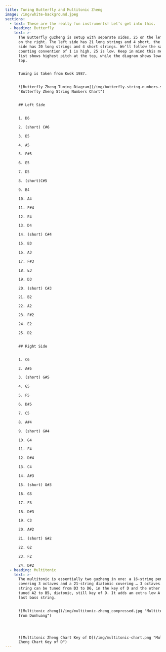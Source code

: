 ```yaml
---
title: Tuning Butterfly and Multitonic Zheng
image: /img/white-background.jpeg
sections:
  - text: These are the really fun instruments! Let’s get into this.
  - heading: Butterfly
    text: >-
      The Butterfly guzheng is setup with separate sides, 25 on the left and 24
      on the right. The left side has 21 long strings and 4 short, the right
      side has 20 long strings and 4 short strings. We’ll follow the same
      counting convention of 1 is high, 25 is low. Keep in mind this means the
      list shows highest pitch at the top, while the diagram shows lowest at the
      top.


      Tuning is taken from Kwok 1987.


      ![Butterfly Zheng Tuning Diagram](/img/butterfly-string-numbers-scaled.png
      "Butterfly Zheng String Numbers Chart")


      ## Left Side


      1. D6

      2. (short) C#6

      3. B5

      4. A5

      5. F#5

      6. E5

      7. D5

      8. (short)C#5

      9. B4

      10. A4

      11. F#4

      12. E4

      13. D4

      14. (short) C#4

      15. B3

      16. A3

      17. F#3

      18. E3

      19. D3

      20. (short) C#3

      21. B2

      22. A2

      23. F#2

      24. E2

      25. D2


      ## Right Side


      1. C6

      2. A#5

      3. (short) G#5

      4. G5

      5. F5

      6. D#5

      7. C5

      8. A#4

      9. (short) G#4

      10. G4

      11. F4

      12. D#4

      13. C4

      14. A#3

      15. (short) G#3

      16. G3

      17. F3

      18. D#3

      19. C3

      20. A#2

      21. (short) G#2

      22. G2

      23. F2

      24. D#2
  - heading: Multitonic
    text: >-
      The multitonic is essentially two guzheng in one: a 16-string pentatonic
      covering 3 octaves and a 21-string diatonic covering … 3 octaves. The 16
      string can be tuned from D3 to D6, in the key of D and the other side is
      tuned A2 to B5, diatonic, still key of D. It adds an extra low A as the
      last bass string.


      ![Multitonic zheng](/img/multitonic-zheng_compressed.jpg "Multitonic zheng
      from Dunhuang")




      ![Multitonic Zheng Chart Key of D](/img/multitonic-chart.png "Multitonic
      Zheng Chart Key of D")
---
```



